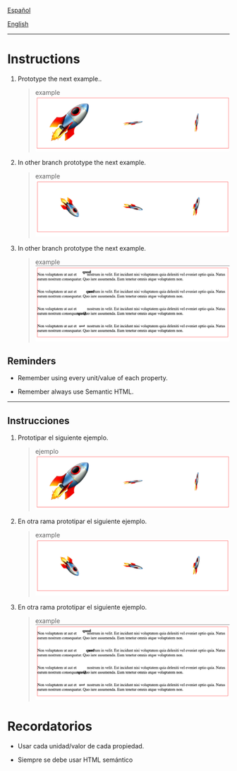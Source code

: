 [Español](#Instrucciones)

[English](#Instructions)

---

# Instructions

1. Prototype the next example..

   > example
   > ![transforms-1](assets/transforms-1.png)

2. In other branch prototype the next example.

   > example
   > ![transforms-2](assets/transforms-2.png)

3. In other branch prototype the next example.
   > example
   > ![transforms-3](assets/transforms-3.png)

## Reminders

- Remember using every unit/value of each property.

- Remember always use Semantic HTML.

---

## Instrucciones

1. Prototipar el siguiente ejemplo.

   > ejemplo
   > ![transforms-1](assets/transforms-1.png)

2. En otra rama prototipar el siguiente ejemplo.

   > example
   > ![transforms-2](assets/transforms-2.png)

3. En otra rama prototipar el siguiente ejemplo.
   > example
   > ![transforms-3](assets/transforms-3.png)

# Recordatorios

- Usar cada unidad/valor de cada propiedad.

- Siempre se debe usar HTML semántico
